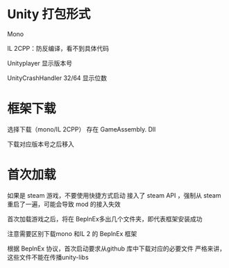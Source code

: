 # Unity 打包形式
Mono

IL 2CPP：防反编译，看不到具体代码

Unityplayer 显示版本号

UnityCrashHandler 32/64 显示位数

# 框架下载
选择下载（mono/IL 2CPP）
存在 GameAssembly. Dll

下载对应版本号之后移入


# 首次加载
如果是 steam 游戏，不要使用快捷方式启动
接入了 steam  API ，强制从 steam 重启了一遍，可能会导致 mod 的接入失效

首次加载游戏之后，将在 BeplnEx多出几个文件夹，即代表框架安装成功

注意需要区别下载mono 和IL 2 的 BeplnEx 框架

根据 BeplnEx 协议，首次启动要求从github 库中下载对应的必要文件
严格来讲，这些文件不能在传播unity-libs

